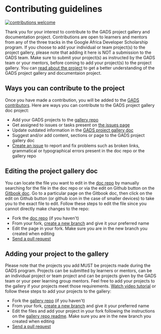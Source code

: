 # Contributing guidelines

[![contributions welcome](https://img.shields.io/badge/contributions-welcome-brightgreen.svg?style=flat)](contributing.md)

Thank you for your interest to contribute to the GADS project gallery and documentation project. Contributions are open to learners and mentors from any of the three tracks in the Google Africa Developer Scholarship program. If you choose to add your individual or team project\(s\) to the project gallery, please note that adding it here is NOT a submission to the GADS team. Make sure to submit your project(s) as instructed by the GADS team or your mentors, before coming to add your project(s) to the project gallery. You can [read about the project](https://obiagba-mary.gitbook.io/gads-projects/about-the-project) to get a better understanding of the GADS project gallery and documentaion project.

## Ways you can contribute to the project

Once you have made a contribution, you will be added to the [GADS contributors](https://github.com/gads-projects/doc/blob/main/contributor.md). Here are ways you can contribute to the GADS project gallery doc project:


* Add your GADS projects to the [gallery repo](https://github.com/gads-projects/gallery)
* Get assigned to issues or tasks present on [the issues page](https://github.com/gads-projects/doc/issues)
* Update outdated information in the [GADS project gallery doc](https://github.com/gads-projects/doc)
* Suggest and/or add content, sections or page to the GADS project gallery doc
*  [Create an issue](https://github.com/gads-projects/doc/issues) to report and fix problems such as broken links, grammatical or typographical errors present in the doc repo or the gallery repo

## Editing the project gallery doc

You can locate the file you want to edit in the [doc repo](https://github.com/gads-projects/doc) by manually searching for the file in the doc repo or via the edit on Github button on the [Gitbook doc](https://obiagba-mary.gitbook.io/gads-projects). Go to a particular page on the Gitbook doc, then click on the edit on Github button \(or github icon in the case of smaller devices\) to take you to the exact file to edit. Follow these steps to edit the file since you cannot directly make changes to the repo:

* Fork the [doc repo](https://github.com/gads-projects/doc) \(if you haven't\)
* From your fork, [create a new branch](https://docs.github.com/en/github/collaborating-with-pull-requests/proposing-changes-to-your-work-with-pull-requests/creating-and-deleting-branches-within-your-repository) and give it your preferred name
* Edit the page in your fork. Make sure you are in the new branch you created when editing
* [Send a pull request](https://docs.github.com/en/github/collaborating-with-pull-requests/proposing-changes-to-your-work-with-pull-requests/creating-a-pull-request-from-a-fork)

## Adding your project to the gallery

Please note that the projects you add MUST be projects made during the GADS program. Projects can be submitted by learners or mentors, can be an individual project or team project and can be projects given by the GADS team or your peer learning group mentors. Feel free to add your projects to the gallery if your projects meet those requirements. [Watch video tutorial](https://obiagba-mary.gitbook.io/gads-projects/contribution-guide/video-tutorials) or follow these steps to add your projects to the gallery:

* Fork the [gallery repo](https://github.com/gads-projects/gallery) \(if you haven't\)
* From your fork, [create a new branch](https://docs.github.com/en/github/collaborating-with-pull-requests/proposing-changes-to-your-work-with-pull-requests/creating-and-deleting-branches-within-your-repository) and give it your preferred name
* Edit the files and add your project in your fork following the instructions on the [gallery repo readme](https://github.com/gads-projects/gallery). Make sure you are in the new branch you created when editing
* [Send a pull request](https://docs.github.com/en/github/collaborating-with-pull-requests/proposing-changes-to-your-work-with-pull-requests/creating-a-pull-request-from-a-fork)

